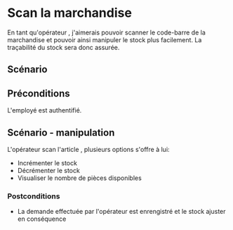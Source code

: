 # Scan la marchandise
En tant qu'opérateur , j'aimerais pouvoir scanner le code-barre de la marchandise et pouvoir ainsi manipuler le stock plus facilement. La traçabilité du stock sera donc assurée.

## Scénario

## Préconditions
L'employé est authentifié.

## Scénario - manipulation
L'opérateur scan l'article , plusieurs options s'offre à lui:
- Incrémenter le stock 
- Décrémenter le stock
- Visualiser le nombre de pièces disponibles

### Postconditions
- La demande effectuée par l'opérateur est enrengistré et le stock ajuster en conséquence

